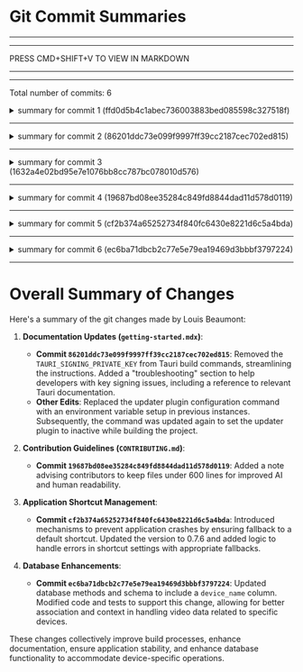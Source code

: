 # Git Commit Summaries

-----------------------------------------------------------------------
-----------------------------------------------------------------------
 
PRESS CMD+SHIFT+V TO VIEW IN MARKDOWN
 
_______________________________________________________________________
-----------------------------------------------------------------------
Total number of commits: 6

<details>
<summary>summary for commit 1 (ffd0d5b4c1abec736003883bed085598c327518f)</summary>

The git commit made by Louis Beaumont on October 25, 2024, updates the `getting-started.mdx` file in the project documentation. The key changes include:

1. **Removal of TAURI_SIGNING_PRIVATE_KEY**: The commands for building the Tauri app have been modified by removing `TAURI_SIGNING_PRIVATE_KEY=""` from the `bun tauri build` command. This change was applied in multiple instances throughout the file.

2. **Addition of Troubleshooting Section**: A new section titled "troubleshooting" has been added. It provides guidance on how to handle key signing issues. It includes a link to the Tauri documentation about signing updates, which is important for securing builds and updates.

These changes streamline the build instructions and provide additional guidance to developers facing key signing issues.
</details>

------------------------------------------------------------------------

<details>
<summary>summary for commit 2 (86201ddc73e099f9997ff39cc2187cec702ed815)</summary>

The git commit with the hash `86201ddc73e099f9997ff39cc2187cec702ed815` by Louis Beaumont updates the `getting-started.mdx` documentation. The changes involve modifying multiple instances of the command used to build a Tauri project. Previously, the command included a specific configuration to disable the updater plugin (`--config '{"plugins": {"updater": {"active": false}}}'`). The updated documentation replaces this with the use of an environment variable `TAURI_SIGNING_PRIVATE_KEY=""` before invoking the build command `bun tauri build`. This change appears several times in the file for different build steps or scenarios.
</details>

------------------------------------------------------------------------

<details>
<summary>summary for commit 3 (1632a4e02bd95e7e1076bb8cc787bc078010d576)</summary>

The recent commit by Louis Beaumont updates the `getting-started.mdx` documentation file. The primary change across multiple locations in the document involves updating the command to build the project using Tauri. Specifically, the command `bun tauri build` is modified to include a configuration option: `bun tauri build --config '{"plugins": {"updater": {"active": false}}}'`. This change sets the updater plugin to be inactive during the build process. Other lines in the file remain unchanged.
</details>

------------------------------------------------------------------------

<details>
<summary>summary for commit 4 (19687bd08ee35284c849fd8844dad11d578d0119)</summary>

The commit `19687bd08ee35284c849fd8844dad11d578d0119` by Louis Beaumont updates the `CONTRIBUTING.md` file. Specifically, it adds a new section under "additional notes" that advises contributors to try and keep files small, ideally under 600 lines of code. The reason given is that AI performs poorly with larger files, and it's also beneficial for human readability and efficiency.
</details>

------------------------------------------------------------------------

<details>
<summary>summary for commit 5 (cf2b374a65252734f840fc6430e8221d6c5a4bda)</summary>

The git commit cf2b374a65252734f840fc6430e8221d6c5a4bda introduces a check and fallback mechanism to handle shortcut settings in the application to prevent it from crashing. The changes include:

1. **Version Update**: The version of the application is updated from 0.7.5 to 0.7.6 in the `Cargo.toml` file.

2. **Default Shortcut Definition**: A constant `DEFAULT_SHORTCUT` is defined with the value `"Super+Alt+S"`.

3. **Shortcut Handling Logic**:
   - All existing shortcuts are unregistered. If there's an error, it logs the failure but continues execution.
   - It tries to parse the `new_shortcut` string into a `Shortcut`. If parsing fails, it logs the error and falls back to using the `DEFAULT_SHORTCUT`.
   - The parsed shortcut (either `new_shortcut` or the default) is registered. If this registration fails, it logs the error and attempts to register the default shortcut as a fallback.
   - If both attempts to set a shortcut fail, it returns an error indicating that the shortcut was reverted to the default.

These changes provide robustness in the application's shortcut handling by ensuring that if an invalid shortcut is provided or any issue arises, the application falls back to a default shortcut instead of crashing.
</details>

------------------------------------------------------------------------

<details>
<summary>summary for commit 6 (ec6ba71dbcb2c77e5e79ea19469d3bbbf3797224)</summary>

The commit `ec6ba71dbcb2c77e5e79ea19469d3bbbf3797224` introduces changes to ensure that video chunks and frames are properly inserted into the database with an association to a specific device name. Here's a summary of the changes made:

1. **Function Modifications (Code Logic Change):**
   - Updated `insert_video_chunk` and `insert_frame` methods in `DatabaseManager` to accept an additional parameter `device_name`.
   - These functions now include this `device_name` parameter when inserting records into the `video_chunks` table and identifying video chunks associated with the specific device.
  
2. **Code Updates:**
   - Modified multiple places in the code—such as the database benchmark, core functionalities, and various test files—to pass the `device_name` parameter while calling `insert_video_chunk` and `insert_frame`.

3. **Database Schema Update:**
   - Added a new migration script (`20241024181218_add_device_name_to_chunks.sql`) which alters the `video_chunks` table to include a new column `device_name`.

4. **Tests and Benchmarks:**
   - Revised test setups and associated function calls throughout the testing files to include the `device_name` when inserting video chunks and frames.

These changes are intended to ensure that all video chunks and frames can be correctly associated with a specific device, providing better context and allowing for device-specific processing or queries.
</details>

------------------------------------------------------------------------

# Overall Summary of Changes

Here's a summary of the git changes made by Louis Beaumont:

1. **Documentation Updates (`getting-started.mdx`)**:
   - **Commit `86201ddc73e099f9997ff39cc2187cec702ed815`**: Removed the `TAURI_SIGNING_PRIVATE_KEY` from Tauri build commands, streamlining the instructions. Added a "troubleshooting" section to help developers with key signing issues, including a reference to relevant Tauri documentation.
   - **Other Edits**: Replaced the updater plugin configuration command with an environment variable setup in previous instances. Subsequently, the command was updated again to set the updater plugin to inactive while building the project.

2. **Contribution Guidelines (`CONTRIBUTING.md`)**:
   - **Commit `19687bd08ee35284c849fd8844dad11d578d0119`**: Added a note advising contributors to keep files under 600 lines for improved AI and human readability.

3. **Application Shortcut Management**:
   - **Commit `cf2b374a65252734f840fc6430e8221d6c5a4bda`**: Introduced mechanisms to prevent application crashes by ensuring fallback to a default shortcut. Updated the version to 0.7.6 and added logic to handle errors in shortcut settings with appropriate fallbacks.

4. **Database Enhancements**:
   - **Commit `ec6ba71dbcb2c77e5e79ea19469d3bbbf3797224`**: Updated database methods and schema to include a `device_name` column. Modified code and tests to support this change, allowing for better association and context in handling video data related to specific devices.

These changes collectively improve build processes, enhance documentation, ensure application stability, and enhance database functionality to accommodate device-specific operations.
